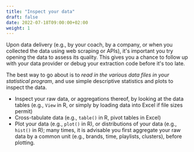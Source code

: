 ```yaml
---
title: "Inspect your data"
draft: false
date: 2022-07-18T09:00:00+02:00
weight: 1
---
```


Upon data delivery (e.g., by your coach, by a company, or when you collected the data using web scraping or APIs), it's important you try opening the data to assess its quality. This gives you a chance to follow up with your data provider or debug your extraction code before it's too late.

The best way to go about is to *read in the various data files in your statistical program*, and use simple descriptive statistics and plots to inspect the data.

- Inspect your raw data, or aggregations thereof, by looking at the data tables (e.g., `View` in R, or simply by loading data into Excel if file sizes permit)
- Cross-tabulate data (e.g., `table()` in R, pivot tables in Excel)
- Plot your data (e.g., `plot()` in R), or distributions of your data (e.g., `hist()` in R); many times, it is advisable you first aggregate your raw data by a common unit (e.g., brands, time, playlists, clusters), before plotting.

